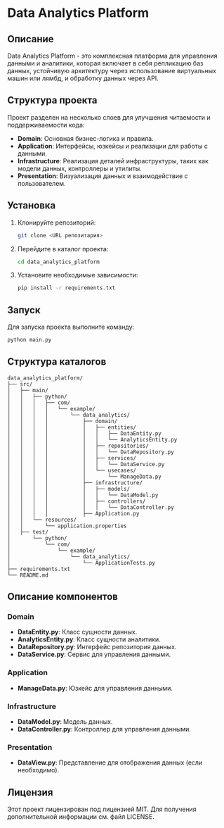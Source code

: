 # Data Analytics Platform

## Описание
Data Analytics Platform - это комплексная платформа для управления данными и аналитики, которая включает в себя репликацию баз данных, устойчивую архитектуру через использование виртуальных машин или лямбд, и обработку данных через API.

## Структура проекта
Проект разделен на несколько слоев для улучшения читаемости и поддерживаемости кода:

- **Domain**: Основная бизнес-логика и правила.
- **Application**: Интерфейсы, юзкейсы и реализации для работы с данными.
- **Infrastructure**: Реализация деталей инфраструктуры, таких как модели данных, контроллеры и утилиты.
- **Presentation**: Визуализация данных и взаимодействие с пользователем.

## Установка
1. Клонируйте репозиторий:
    ```bash
    git clone <URL репозитария>
    ```
2. Перейдите в каталог проекта:
    ```bash
    cd data_analytics_platform
    ```
3. Установите необходимые зависимости:
    ```bash
    pip install -r requirements.txt
    ```

## Запуск
Для запуска проекта выполните команду:
```bash
python main.py
```

## Структура каталогов
```plaintext
data_analytics_platform/
├── src/
│   ├── main/
│   │   ├── python/
│   │   │   ├── com/
│   │   │   │   └── example/
│   │   │   │       └── data_analytics/
│   │   │   │           ├── domain/
│   │   │   │           │   ├── entities/
│   │   │   │           │   │   ├── DataEntity.py
│   │   │   │           │   │   └── AnalyticsEntity.py
│   │   │   │           │   ├── repositories/
│   │   │   │           │   │   └── DataRepository.py
│   │   │   │           │   ├── services/
│   │   │   │           │   │   └── DataService.py
│   │   │   │           │   └── usecases/
│   │   │   │           │       └── ManageData.py
│   │   │   │           ├── infrastructure/
│   │   │   │           │   ├── models/
│   │   │   │           │   │   └── DataModel.py
│   │   │   │           │   ├── controllers/
│   │   │   │           │   │   └── DataController.py
│   │   │   │           ├── Application.py
│   │   └── resources/
│   │       └── application.properties
│   ├── test/
│       └── python/
│           └── com/
│               └── example/
│                   └── data_analytics/
│                       └── ApplicationTests.py
├── requirements.txt
└── README.md
```

## Описание компонентов
### Domain
- **DataEntity.py**: Класс сущности данных.
- **AnalyticsEntity.py**: Класс сущности аналитики.
- **DataRepository.py**: Интерфейс репозитория данных.
- **DataService.py**: Сервис для управления данными.

### Application
- **ManageData.py**: Юзкейс для управления данными.

### Infrastructure
- **DataModel.py**: Модель данных.
- **DataController.py**: Контроллер для управления данными.

### Presentation
- **DataView.py**: Представление для отображения данных (если необходимо).

## Лицензия
Этот проект лицензирован под лицензией MIT. Для получения дополнительной информации см. файл LICENSE.
